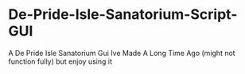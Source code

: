 # De-Pride-Isle-Sanatorium-Script-GUI
A De Pride Isle Sanatorium Gui Ive Made A Long Time Ago (might not function fully) but enjoy using it
